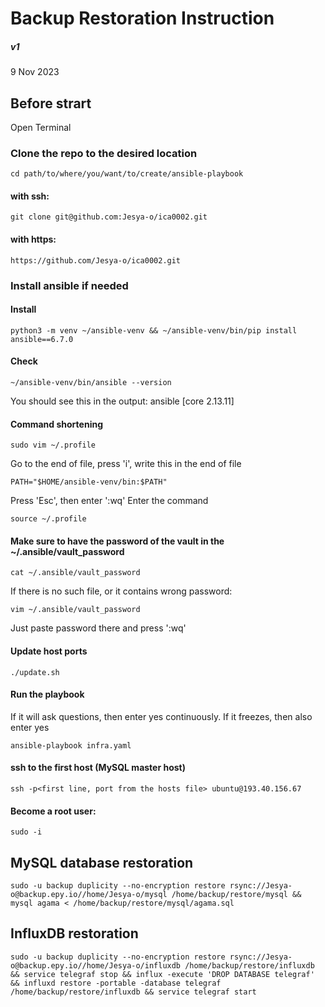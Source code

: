 # Backup Restoration Instruction
##### v1
9 Nov 2023

## Before strart
Open Terminal
### Clone the repo to the desired location
```
cd path/to/where/you/want/to/create/ansible-playbook
```
#### with ssh:
```
git clone git@github.com:Jesya-o/ica0002.git
```
#### with https:
```
https://github.com/Jesya-o/ica0002.git
```

### Install ansible if needed
#### Install
```
python3 -m venv ~/ansible-venv && ~/ansible-venv/bin/pip install ansible==6.7.0
```
#### Check
```
~/ansible-venv/bin/ansible --version
```
You should see this in the output: ansible [core 2.13.11]
#### Command shortening
```
sudo vim ~/.profile
```
Go to the end of file, press 'i', write this in the end of file
```
PATH="$HOME/ansible-venv/bin:$PATH"
```
Press 'Esc', then enter ':wq'
Enter the command
```
source ~/.profile
```
#### Make sure to have the password of the vault in the ~/.ansible/vault_password
```
cat ~/.ansible/vault_password
```
If there is no such file, or it contains wrong password:
```
vim ~/.ansible/vault_password
```
Just paste password there and press ':wq'

#### Update host ports
```
./update.sh
```
#### Run the playbook
If it will ask questions, then enter yes continuously. If it freezes, then also enter yes
```
ansible-playbook infra.yaml
```
#### ssh to the first host (MySQL master host)
```
ssh -p<first line, port from the hosts file> ubuntu@193.40.156.67
```
#### Become a **root** user:
```
sudo -i
```

## MySQL database restoration
```
sudo -u backup duplicity --no-encryption restore rsync://Jesya-o@backup.epy.io//home/Jesya-o/mysql /home/backup/restore/mysql && mysql agama < /home/backup/restore/mysql/agama.sql
```

## InfluxDB restoration
```
sudo -u backup duplicity --no-encryption restore rsync://Jesya-o@backup.epy.io//home/Jesya-o/influxdb /home/backup/restore/influxdb && service telegraf stop && influx -execute 'DROP DATABASE telegraf' && influxd restore -portable -database telegraf /home/backup/restore/influxdb && service telegraf start
```